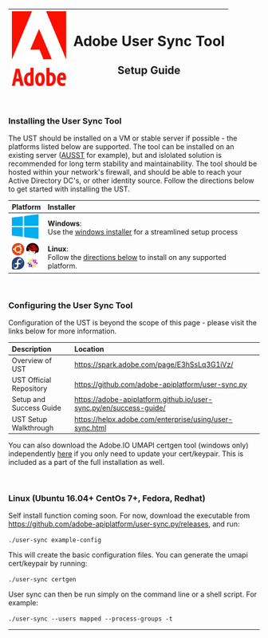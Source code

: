<img src="resources/images/adobe-2020-red.png" height="150"> | <h1>Adobe User Sync Tool</h1><h2>Setup Guide</h2>
------------ | -------------

<br/>


### Installing the User Sync Tool
The UST should be installed on a VM or stable server if possible - the platforms listed below are supported.  The tool can be installed on an existing server ([AUSST](https://helpx.adobe.com/enterprise/package/help/update-server-setup-tool.html) for example), but and islolated solution is recommended for long term stability and maintainability.  The tool should be hosted within your network's firewall, and should be able to reach your Active Directory DC's, or other identity source. Follow the directions below to get started with installing the UST.


 Platform |  Installer
|------------ | :-------------|
|<img src="resources/images/winlogo.png" height="50" width="54"> | **Windows**: <br/> Use the [windows installer](https://github.com/adobe/UST-Install-Scripts/releases/download/2.6.1B/AdobeUSTSetup-2.6.1.exe) for a streamlined setup process|
| <img src="resources/images/ubuntulogo.png" height="25" width="25" > <img src="resources/images/redhatlogo.png" height="25" width="25"><br/><img src="resources/images/fedora.png" height="25" width="25"> <img src="resources/images/centoslogo.png" height="25" width="25"> | **Linux**: <br/>Follow the [directions below](https://github.com/adobe/UST-Install-Scripts#linux-ubuntu-1604-centos-7-fedora-redhat) to install on any supported platform.


<br/>

### Configuring the User Sync Tool
Configuration of the UST is beyond the scope of this page - please visit the links below for more information.

 Description | Location
|:------------ | :-------------|
|Overview of UST | https://spark.adobe.com/page/E3hSsLq3G1iVz/<br/>
|UST Official Repository | https://github.com/adobe-apiplatform/user-sync.py<br/>
|Setup and Success Guide | https://adobe-apiplatform.github.io/user-sync.py/en/success-guide/<br/>
|UST Setup Walkthrough | https://helpx.adobe.com/enterprise/using/user-sync.html

You can also download the Adobe.IO UMAPI certgen tool (windows only) independently [here](https://github.com/adobe/UST-Install-Scripts/releases/download/v2.6.1-installer/AdobeIOCertgen.zip) if you only need to update your cert/keypair.  This is included as a part of the full installation as well.

<br/>

### **Linux (Ubuntu 16.04+ CentOs 7+, Fedora, Redhat)**

Self install function coming soon.  For now, download the executable from https://github.com/adobe-apiplatform/user-sync.py/releases, and run:

`./user-sync example-config`

This will create the basic configuration files.  You can generate the umapi cert/keypair by running:

`./user-sync certgen`

User sync can then be run simply on the command line or a shell script.  For example:

`./user-sync --users mapped --process-groups -t`
<hr/>

